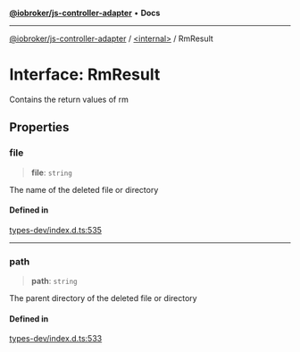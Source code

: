 [**@iobroker/js-controller-adapter**](../../README.md) • **Docs**

***

[@iobroker/js-controller-adapter](../../globals.md) / [\<internal\>](../README.md) / RmResult

# Interface: RmResult

Contains the return values of rm

## Properties

### file

> **file**: `string`

The name of the deleted file or directory

#### Defined in

[types-dev/index.d.ts:535](https://github.com/ioBroker/ioBroker.js-controller/blob/ebf87a343c9c866aa4a5e7b77c2c13760c514a2e/packages/types-dev/index.d.ts#L535)

***

### path

> **path**: `string`

The parent directory of the deleted file or directory

#### Defined in

[types-dev/index.d.ts:533](https://github.com/ioBroker/ioBroker.js-controller/blob/ebf87a343c9c866aa4a5e7b77c2c13760c514a2e/packages/types-dev/index.d.ts#L533)
